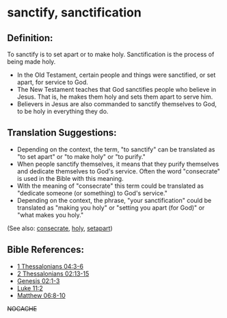 # sanctify, sanctification #

## Definition: ##

To sanctify is to set apart or to make holy. Sanctification is the process of being made holy.

* In the Old Testament, certain people and things were sanctified, or set apart, for service to God.
* The New Testament teaches that God sanctifies people who believe in Jesus. That is, he makes them holy and sets them apart to serve him.
* Believers in Jesus are also commanded to sanctify themselves to God, to be holy in everything they do.

## Translation Suggestions: ##

* Depending on the context, the term, "to sanctify" can be translated as "to set apart" or "to make holy" or "to purify."
* When people sanctify themselves, it means that they purify themselves and dedicate themselves to God's service. Often the word "consecrate" is used in the Bible with this meaning.
* With the meaning of "consecrate" this term could be translated as "dedicate someone (or something) to God's service."
* Depending on the context, the phrase, "your sanctification" could be translated as "making you holy" or "setting you apart (for God)" or "what makes you holy."

(See also: [consecrate](../kt/consecrate.md), [holy](../kt/holy.md),  [setapart](../kt/setapart.md))

## Bible References: ##

* [1 Thessalonians 04:3-6](https://door43.org/en/bible/notes/1th/04/03)
* [2 Thessalonians 02:13-15](https://door43.org/en/bible/notes/2th/02/13)
* [Genesis 02:1-3](https://door43.org/en/bible/notes/gen/02/01)
* [Luke 11:2](https://door43.org/en/bible/notes/luk/11/02)
* [Matthew 06:8-10](https://door43.org/en/bible/notes/mat/06/08)

~~NOCACHE~~